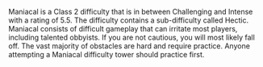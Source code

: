 Maniacal is a Class 2 difficulty that is in between Challenging and Intense with a rating of 5.5. The difficulty contains a sub-difficulty called Hectic. Maniacal consists of difficult gameplay that can irritate most players, including talented obbyists. If you are not cautious, you will most likely fall off. The vast majority of obstacles are hard and require practice. Anyone attempting a Maniacal difficulty tower should practice first.

